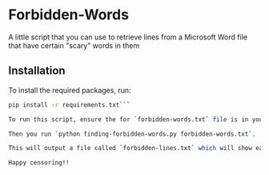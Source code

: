 # Forbidden-Words
A little script that you can use to retrieve lines from a Microsoft Word file that have certain "scary" words in them


## Installation
To install the required packages, run:

```bash
pip install -r requirements.txt```

To run this script, ensure the for `forbidden-words.txt` file is in your current directory. This should be alongside the `finding-forbidden-words.py` python script.

Then you run `python finding-forbidden-words.py forbidden-words.txt`.

This will output a file called `forbidden-lines.txt` which will show each sentence from your Microsoft Word docx file that has any of the forbidden words.

Happy censoring!!